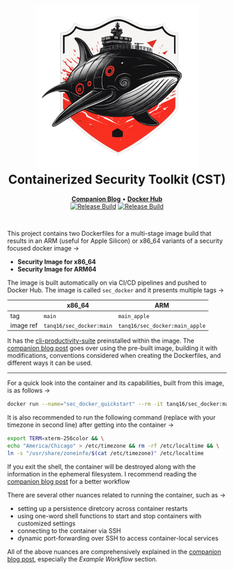 <h1 align="center">
  <br>
  <img src=".github/assets/CST-Logo.png" alt="DISecT" width="375"></a>
  <br>Containerized Security Toolkit (CST)<br>
</h1>

<p align="center">
    <a href="https://tanishq.page/blog/posts/cst-guide/"><b>Companion Blog</b></a>  &bull;  
    <a href="https://hub.docker.com/r/tanq16/sec_docker"><b>Docker Hub</b></a><br>
    <a href="https://github.com/tanq16/containerized-security-toolkit/actions/workflows/sec-build.yml"><img src="https://github.com/tanq16/containerized-security-toolkit/actions/workflows/sec-build.yml/badge.svg" alt="Release Build"></a>
    <a href="https://github.com/tanq16/containerized-security-toolkit/actions/workflows/sec-build-arm.yml"><img src="https://github.com/tanq16/containerized-security-toolkit/actions/workflows/sec-build-arm.yml/badge.svg" alt="Release Build"></a>
</p>

<br>

This project contains two Dockerfiles for a multi-stage image build that results in an ARM (useful for Apple Silicon) or x86_64 variants of a security focused docker image &rarr;

- **Security Image for x86_64**
- **Security Image for ARM64**

The image is built automatically on via CI/CD pipelines and pushed to Docker Hub. The image is called `sec_docker` and it presents multiple tags &rarr;

| | x86\_64 | ARM |
| --- | --- | --- |
| tag | `main` | `main_apple` |
| image ref | `tanq16/sec_docker:main` | `tanq16/sec_docker:main_apple` |

It has the [cli-productivity-suite](https://github.com/tanq16/cli-productivity-suite) preinstalled within the image. The [companion blog post](https://tanishq.page/blog/posts/cst-guide/) goes over using the pre-built image, building it with modifications, conventions considered when creating the Dockerfiles, and different ways it can be used.

---

For a quick look into the container and its capabilities, built from this image, is as follows &rarr; 

```bash
docker run --name="sec_docker_quickstart" --rm -it tanq16/sec_docker:main /bin/zsh
```

It is also recommended to run the following command (replace with your timezone in second line) after getting into the container &rarr;

```bash
export TERM=xterm-256color && \
echo "America/Chicago" > /etc/timezone && rm -rf /etc/localtime && \
ln -s "/usr/share/zoneinfo/$(cat /etc/timezone)" /etc/localtime
```

If you exit the shell, the container will be destroyed along with the information in the ephemeral filesystem. I recommend reading the [companion blog post](https://tanishq.page/blog/posts/cst-guide/) for a better workflow

There are several other nuances related to running the container, such as &rarr;

- setting up a persistence diretcory across container restarts
- using one-word shell functions to start and stop containers with customized settings
- connecting to the container via SSH
- dynamic port-forwarding over SSH to access container-local services

All of the above nuances are comprehensively explained in the [companion blog post](https://tanishq.page/blog/posts/cst-guide/), especially the *Example Workflow* section.

